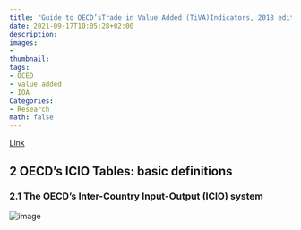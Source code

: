 ```yaml
---
title: "Guide to OECD’sTrade in Value Added (TiVA)Indicators, 2018 edition"
date: 2021-09-17T10:05:28+02:00
description:
images:
-
thumbnail:
tags:
- OCED
- value added
- IOA
Categories:
- Research
math: false
---
```

[Link](https://leidenuniv1-my.sharepoint.com/%3Ab%3A/r/personal/lik6_vuw_leidenuniv_nl/Documents/4.%20Leiden%20Univ/2021-WN%20EIOA%20course%20by%20Ranran/TiVA2018_Indicators_Guide.pdf?csf=1&web=1&e=82ctG4)
## 2 OECD’s ICIO Tables: basic definitions
### 2.1 The OECD’s Inter-Country Input-Output (ICIO) system
![image](https://user-images.githubusercontent.com/65668613/133761653-a40f4641-155e-467b-9801-19cedf972841.png)
